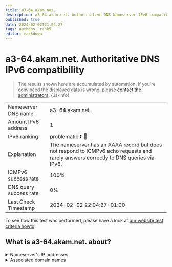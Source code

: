 ```yaml
---
title: a3-64.akam.net.
description: a3-64.akam.net. Authoritative DNS Nameserver IPv6 compatibility
published: true
date: 2024-02-02T21:04:27
tags: authdns, rank5
editor: markdown
---
```


# a3-64.akam.net. Authoritative DNS IPv6 compatibility

> The results shown here are accumulated by automation. If you're convinced the displayed data is wrong, please [contact the administrators](/howto/chat). 
{.is-info}




|   |   |
| - | - |
| Nameserver DNS name | a3-64.akam.net.
| Amount IPv6 address | 1
| IPv6 ranking | problematic :arrow_double_down: [🔗](/howto/ranking) |
| Explanation | The nameserver has an AAAA record but does not respond to ICMPv6 echo requests and rarely answers correctly to DNS queries via IPv6. |
| ICMPv6 success rate | 100%|
| DNS query success rate | 0% |
| Last Check Timestamp | 2024-02-02 22:04:27+01:00 |

To see how this test was performed, please have a look at [our website test criteria howto](/howto/testcriteria/authdns)!


## What is a3-64.akam.net. about?




<details>
<summary>Nameserver's IP addresses</summary>

2600:1408:1c::40

</details>



<details>
<summary>Associated domain names</summary>

www.walmart.com

www.ubs.com

</details>
